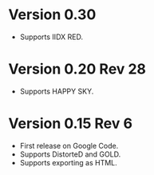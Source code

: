 Version 0.30
============
- Supports IIDX RED.

Version 0.20 Rev 28
===================
- Supports HAPPY SKY.

Version 0.15 Rev 6
==================
- First release on Google Code.
- Supports DistorteD and GOLD.
- Supports exporting as HTML.
